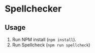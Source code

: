 # Spellchecker

## Usage

1. Run NPM install (`npm install`).
2. Run Spellcheck (`npm run spellcheck`)
